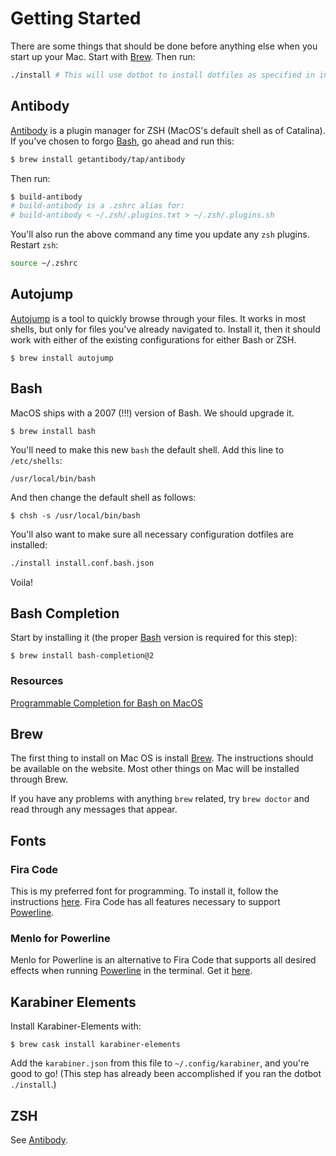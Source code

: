 # Getting Started

There are some things that should be done before anything else
when you start up your Mac. Start with [Brew](#brew). Then run:
```sh
./install # This will use dotbot to install dotfiles as specified in install.conf.json
```

## Antibody

[Antibody](http://getantibody.github.io/) is a plugin manager for ZSH
(MacOS's default shell as of Catalina). If you've chosen to forgo
[Bash](#bash), go ahead and run this:

```sh
$ brew install getantibody/tap/antibody
```

Then run:
```sh
$ build-antibody
# build-antibody is a .zshrc alias for:
# build-antibody < ~/.zsh/.plugins.txt > ~/.zsh/.plugins.sh
```

You'll also run the above command any time you update any `zsh` plugins. Restart `zsh`:
```bash
source ~/.zshrc
```

## Autojump

[Autojump](https://github.com/wting/autojump) is a tool to quickly browse through your files.
It works in most shells, but only for files you've already navigated to. Install it,
then it should work with either of the existing configurations for either Bash or ZSH.

```
$ brew install autojump
```

## Bash

MacOS ships with a 2007 (!!!) version of Bash. We should upgrade it.

```
$ brew install bash
```

You'll need to make this new `bash` the default shell. Add this line to `/etc/shells`:
```
/usr/local/bin/bash
```

And then change the default shell as follows:
```
$ chsh -s /usr/local/bin/bash
```

You'll also want to make sure all necessary configuration dotfiles are installed:
```bash
./install install.conf.bash.json
```

Voila!

## Bash Completion

Start by installing it (the proper [Bash](#bash) version is required for this step):
```
$ brew install bash-completion@2
```

### Resources

[Programmable Completion for Bash on MacOS](https://itnext.io/programmable-completion-for-bash-on-macos-f81a0103080b)

## Brew

The first thing to install on Mac OS is install [Brew](https://brew.sh).
The instructions should be available on the website. Most other things on
Mac will be installed through Brew.

If you have any problems with anything `brew` related, try `brew doctor` and read through
any messages that appear.

## Fonts

### Fira Code

This is my preferred font for programming. To install it, follow the instructions
[here](https://github.com/tonsky/FiraCode/wiki/Installing).
Fira Code has all features necessary to support [Powerline](Programming.md#powerline).

### Menlo for Powerline

Menlo for Powerline is an alternative to Fira Code that supports all desired effects when running
[Powerline](Programming.md#powerline) in the terminal. Get it [here](https://github.com/abertsch/Menlo-for-Powerline).

## Karabiner Elements

Install Karabiner-Elements with:

```
$ brew cask install karabiner-elements
```

Add the `karabiner.json` from this file to `~/.config/karabiner`, and you're good to go!
(This step has already been accomplished if you ran the dotbot `./install`.)

## ZSH

See [Antibody](#antibody).
